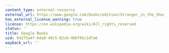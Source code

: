 ```yaml
---
content_type: external-resource
external_url: https://www.google.com/books/edition/Stranger_in_the_Shogun_s_City/bD8yEAAAQBAJ?hl=en&gbpv=1
has_external_license_warning: true
license: https://en.wikipedia.org/wiki/All_rights_reserved
status: ''
title: Google Books
uid: 94275a4f-6da8-49c5-82c8-48bf95c1dfa6
wayback_url: ''
---
```

